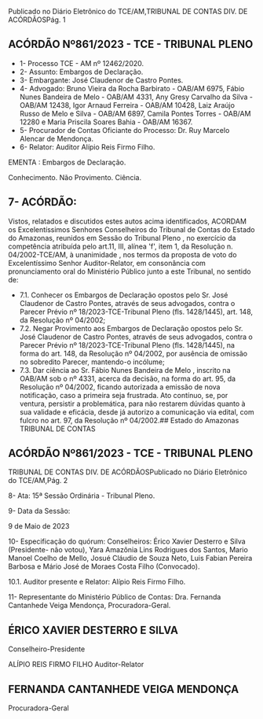 Publicado  no  Diário  Eletrônico do TCE/AM,TRIBUNAL DE CONTAS DIV. DE ACÓRDÃOSPág. 1

## ACÓRDÃO Nº861/2023 - TCE - TRIBUNAL PLENO

- 1- Processo TCE - AM nº 12462/2020.
- 2- Assunto: Embargos de Declaração.
- 3- Embargante: José Claudenor de Castro Pontes.
- 4- Advogado: Bruno Vieira da Rocha Barbirato - OAB/AM 6975, Fábio Nunes Bandeira de Melo - OAB/AM 4331, Any Gresy Carvalho da Silva - OAB/AM 12438, Igor Arnaud Ferreira - OAB/AM 10428, Laiz Araújo Russo de Melo e Silva - OAB/AM 6897, Camila Pontes Torres - OAB/AM 12280 e Maria Priscila Soares Bahia - OAB/AM 16367.
- 5- Procurador  de  Contas  Oficiante  do  Processo: Dr. Ruy  Marcelo  Alencar  de Mendonça.
- 6- Relator: Auditor Alípio Reis Firmo Filho.

EMENTA : Embargos de Declaração.

Conhecimento. Não Provimento. Ciência.

## 7- ACÓRDÃO:

Vistos, relatados e discutidos estes autos acima identificados, ACORDAM os Excelentíssimos Senhores Conselheiros do Tribunal de Contas do Estado do Amazonas, reunidos  em  Sessão  do Tribunal  Pleno ,  no  exercício  da  competência  atribuída  pelo art.11,  III,  alínea  'f',  item  1,  da  Resolução  n.  04/2002-TCE/AM, à  unanimidade ,  nos termos da proposta de voto do Excelentíssimo Senhor Auditor-Relator, em consonância com pronunciamento oral do Ministério Público junto a este Tribunal, no sentido de:

- 7.1. Conhecer os  Embargos  de  Declaração  opostos  pelo Sr.  José Claudenor de Castro Pontes, através de seus advogados, contra o Parecer Prévio nº 18/2023-TCE-Tribunal Pleno (fls. 1428/1445), art. 148, da Resolução nº 04/2002;
- 7.2. Negar Provimento aos Embargos de Declaração opostos pelo Sr. José  Claudenor  de  Castro  Pontes, através  de  seus  advogados, contra o Parecer Prévio nº 18/2023-TCE-Tribunal Pleno (fls. 1428/1445),  na  forma  do  art.  148,  da  Resolução  nº  04/2002,  por ausência de omissão no sobredito Parecer, mantendo-o incólume;
- 7.3. Dar  ciência ao Sr.  Fábio  Nunes  Bandeira  de  Melo ,  inscrito  na OAB/AM sob o nº 4331, acerca da decisão, na forma do art. 95, da Resolução  nº  04/2002,  ficando  autorizada  a  emissão  de  nova notificação,  caso  a  primeira  seja  frustrada.  Ato  contínuo,  se,  por ventura, persistir a problemática, para não restarem dúvidas quanto à sua validade e eficácia, desde já autorizo a comunicação via edital, com fulcro no art. 97, da Resolução nº 04/2002.## Estado do Amazonas TRIBUNAL DE CONTAS

## ACÓRDÃO Nº861/2023 - TCE - TRIBUNAL PLENO

TRIBUNAL DE CONTAS DIV. DE ACÓRDÃOSPublicado  no  Diário  Eletrônico do TCE/AM,Pág. 2

8- Ata: 15ª Sessão Ordinária - Tribunal Pleno.

9- Data da Sessão:

9 de Maio de 2023

10-  Especificação do quórum: Conselheiros: Érico Xavier Desterro e Silva (Presidente- não votou), Yara Amazônia Lins Rodrigues dos Santos, Mario Manoel Coelho de Mello, Josué Cláudio de Souza Neto, Luis Fabian Pereira Barbosa e Mário José de Moraes Costa Filho (Convocado).

10.1. Auditor presente e Relator: Alípio Reis Firmo Filho.

11-  Representante do Ministério Público de Contas: Dra. Fernanda Cantanhede Veiga Mendonça, Procuradora-Geral.

## ÉRICO XAVIER DESTERRO E SILVA

Conselheiro-Presidente

ALÍPIO REIS FIRMO FILHO Auditor-Relator

## FERNANDA CANTANHEDE VEIGA MENDONÇA

Procuradora-Geral